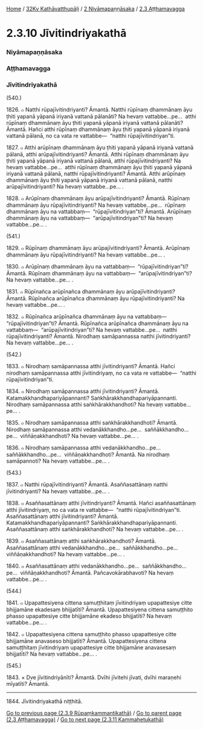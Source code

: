
[Home](/) / [32Kv Kathāvatthupāḷi](../../../32Kv.md) / [2 Niyāmapaṇṇāsaka](../../2.md) / [2.3 Aṭṭhamavagga](../2.3.md)

# 2.3.10 Jīvitindriyakathā

### Niyāmapaṇṇāsaka

### Aṭṭhamavagga

### Jīvitindriyakathā

(540.)

1826\. ๐ Natthi rūpajīvitindriyanti? Āmantā. Natthi rūpīnaṃ dhammānaṃ āyu ṭhiti yapanā yāpanā iriyanā vattanā pālanāti? Na hevaṃ vattabbe…pe…  atthi rūpīnaṃ dhammānaṃ āyu ṭhiti yapanā yāpanā iriyanā vattanā pālanāti? Āmantā. Hañci atthi rūpīnaṃ dhammānaṃ āyu ṭhiti yapanā yāpanā iriyanā vattanā pālanā, no ca vata re vattabbe—  “natthi rūpajīvitindriyan”ti.

1827\. ๐ Atthi arūpīnaṃ dhammānaṃ āyu ṭhiti yapanā yāpanā iriyanā vattanā pālanā, atthi arūpajīvitindriyanti? Āmantā. Atthi rūpīnaṃ dhammānaṃ āyu ṭhiti yapanā yāpanā iriyanā vattanā pālanā, atthi rūpajīvitindriyanti? Na hevaṃ vattabbe…pe…  atthi rūpīnaṃ dhammānaṃ āyu ṭhiti yapanā yāpanā iriyanā vattanā pālanā, natthi rūpajīvitindriyanti? Āmantā. Atthi arūpīnaṃ dhammānaṃ āyu ṭhiti yapanā yāpanā iriyanā vattanā pālanā, natthi arūpajīvitindriyanti? Na hevaṃ vattabbe…pe… .

1828\. ๐ Arūpīnaṃ dhammānaṃ āyu arūpajīvitindriyanti? Āmantā. Rūpīnaṃ dhammānaṃ āyu rūpajīvitindriyanti? Na hevaṃ vattabbe…pe…  rūpīnaṃ dhammānaṃ āyu na vattabbaṃ—  “rūpajīvitindriyan”ti? Āmantā. Arūpīnaṃ dhammānaṃ āyu na vattabbaṃ—  “arūpajīvitindriyan”ti? Na hevaṃ vattabbe…pe… .

(541.)

1829\. ๐ Rūpīnaṃ dhammānaṃ āyu arūpajīvitindriyanti? Āmantā. Arūpīnaṃ dhammānaṃ āyu rūpajīvitindriyanti? Na hevaṃ vattabbe…pe… .

1830\. ๐ Arūpīnaṃ dhammānaṃ āyu na vattabbaṃ—  “rūpajīvitindriyan”ti? Āmantā. Rūpīnaṃ dhammānaṃ āyu na vattabbaṃ—  “arūpajīvitindriyan”ti? Na hevaṃ vattabbe…pe… .

1831\. ๐ Rūpīnañca arūpīnañca dhammānaṃ āyu arūpajīvitindriyanti? Āmantā. Rūpīnañca arūpīnañca dhammānaṃ āyu rūpajīvitindriyanti? Na hevaṃ vattabbe…pe… .

1832\. ๐ Rūpīnañca arūpīnañca dhammānaṃ āyu na vattabbaṃ—  “rūpajīvitindriyan”ti? Āmantā. Rūpīnañca arūpīnañca dhammānaṃ āyu na vattabbaṃ—  “arūpajīvitindriyan”ti? Na hevaṃ vattabbe…pe…  natthi rūpajīvitindriyanti? Āmantā. Nirodhaṃ samāpannassa natthi jīvitindriyanti? Na hevaṃ vattabbe…pe… .

(542.)

1833\. ๐ Nirodhaṃ samāpannassa atthi jīvitindriyanti? Āmantā. Hañci nirodhaṃ samāpannassa atthi jīvitindriyaṃ, no ca vata re vattabbe—  “natthi rūpajīvitindriyan”ti.

1834\. ๐ Nirodhaṃ samāpannassa atthi jīvitindriyanti? Āmantā. Katamakkhandhapariyāpannanti? Saṅkhārakkhandhapariyāpannanti. Nirodhaṃ samāpannassa atthi saṅkhārakkhandhoti? Na hevaṃ vattabbe…pe… .

1835\. ๐ Nirodhaṃ samāpannassa atthi saṅkhārakkhandhoti? Āmantā. Nirodhaṃ samāpannassa atthi vedanākkhandho…pe…  saññākkhandho…pe…  viññāṇakkhandhoti? Na hevaṃ vattabbe…pe… .

1836\. ๐ Nirodhaṃ samāpannassa atthi vedanākkhandho…pe…  saññākkhandho…pe…  viññāṇakkhandhoti? Āmantā. Na nirodhaṃ samāpannoti? Na hevaṃ vattabbe…pe… .

(543.)

1837\. ๐ Natthi rūpajīvitindriyanti? Āmantā. Asaññasattānaṃ natthi jīvitindriyanti? Na hevaṃ vattabbe…pe… .

1838\. ๐ Asaññasattānaṃ atthi jīvitindriyanti? Āmantā. Hañci asaññasattānaṃ atthi jīvitindriyaṃ, no ca vata re vattabbe—  “natthi rūpajīvitindriyan”ti. Asaññasattānaṃ atthi jīvitindriyanti? Āmantā. Katamakkhandhapariyāpannanti? Saṅkhārakkhandhapariyāpannanti. Asaññasattānaṃ atthi saṅkhārakkhandhoti? Na hevaṃ vattabbe…pe… .

1839\. ๐ Asaññasattānaṃ atthi saṅkhārakkhandhoti? Āmantā. Asaññasattānaṃ atthi vedanākkhandho…pe…  saññākkhandho…pe…  viññāṇakkhandhoti? Na hevaṃ vattabbe…pe… .

1840\. ๐ Asaññasattānaṃ atthi vedanākkhandho…pe…  saññākkhandho…pe…  viññāṇakkhandhoti? Āmantā. Pañcavokārabhavoti? Na hevaṃ vattabbe…pe… .

(544.)

1841\. ๐ Upapattesiyena cittena samuṭṭhitaṃ jīvitindriyaṃ upapattesiye citte bhijjamāne ekadesaṃ bhijjatīti? Āmantā. Upapattesiyena cittena samuṭṭhito phasso upapattesiye citte bhijjamāne ekadeso bhijjatīti? Na hevaṃ vattabbe…pe… .

1842\. ๐ Upapattesiyena cittena samuṭṭhito phasso upapattesiye citte bhijjamāne anavaseso bhijjatīti? Āmantā. Upapattesiyena cittena samuṭṭhitaṃ jīvitindriyaṃ upapattesiye citte bhijjamāne anavasesaṃ bhijjatīti? Na hevaṃ vattabbe…pe… .

(545.)

1843\. × Dve jīvitindriyānīti? Āmantā. Dvīhi jīvitehi jīvati, dvīhi maraṇehi mīyatīti? Āmantā.

---

1844\. Jīvitindriyakathā niṭṭhitā.



[Go to previous page (2.3.9 Rūpaṃkammantikathā)](2.3.9.md) / [Go to parent page (2.3 Aṭṭhamavagga)](../2.3.md) / [Go to next page (2.3.11 Kammahetukathā)](2.3.11.md)


